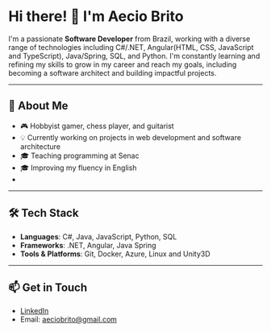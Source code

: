 # Hi there! 👋 I'm Aecio Brito

I'm a passionate **Software Developer** from Brazil, working with a diverse range of technologies including C#/.NET, Angular(HTML, CSS, JavaScript and TypeScript), Java/Spring, SQL, and Python. I'm constantly learning and refining my skills to grow in my career and reach my goals, including becoming a software architect and building impactful projects.

---

## 🚀 About Me

- 🎮 Hobbyist gamer, chess player, and guitarist
- 💡 Currently working on projects in web development and software architecture
- 🎓 Teaching programming at Senac
- 🎓 Improving my fluency in English
- 
---

## 🛠️ Tech Stack

- **Languages**: C#, Java, JavaScript, Python, SQL
- **Frameworks**: .NET, Angular, Java Spring
- **Tools & Platforms**: Git, Docker, Azure, Linux and Unity3D

---

## 📫 Get in Touch

- [LinkedIn](https://www.linkedin.com/in/aeciobrito/)
- Email: aeciobrito@gmail.com
